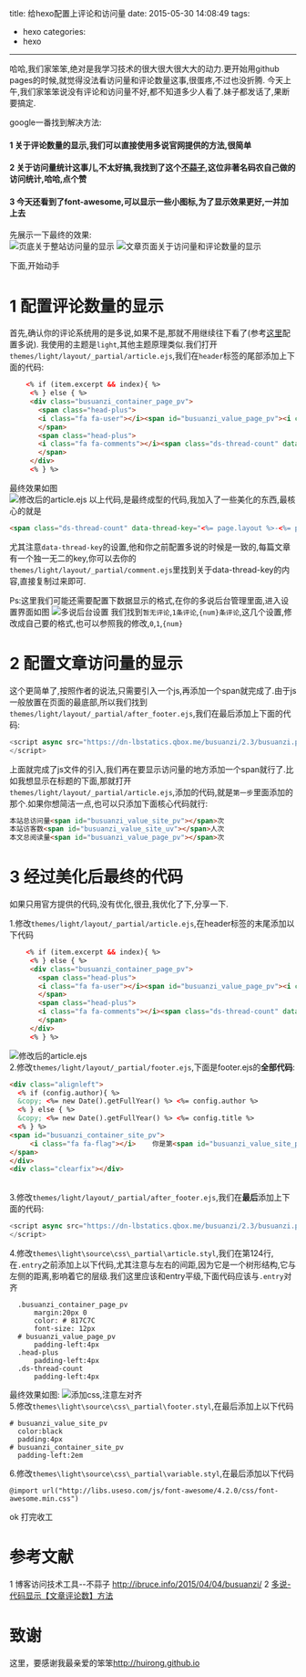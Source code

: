 title: 给hexo配置上评论和访问量
date: 2015-05-30 14:08:49
tags:
- hexo
categories:
- hexo
---
哈哈,我们家笨笨,绝对是我学习技术的很大很大很大大的动力.更开始用github pages的时候,就觉得没法看访问量和评论数量这事,很蛋疼,不过也没折腾.
今天上午,我们家笨笨说没有评论和访问量不好,都不知道多少人看了.妹子都发话了,果断要搞定.
<!-- more -->
google一番找到解决方法:
#### 1 关于评论数量的显示,我们可以直接使用多说官网提供的方法,很简单
#### 2 关于访问量统计这事儿,不太好搞,我找到了这个[不蒜子](http://ibruce.info/2015/04/04/busuanzi/),这位非著名码农自己做的访问统计,哈哈,点个赞
#### 3 今天还看到了font-awesome,可以显示一些小图标,为了显示效果更好,一并加上去
先展示一下最终的效果:<br>
![页底关于整站访问量的显示](http://ww1.sinaimg.cn/large/692869a3gw1esm9snxfcuj20su0ad74x.jpg)
![文章页面关于访问量和评论数量的显示](http://ww4.sinaimg.cn/large/692869a3gw1esm9tcczdij20r00doq4t.jpg)

下面,开始动手
# 1 配置评论数量的显示
首先,确认你的评论系统用的是多说,如果不是,那就不用继续往下看了(参考[这里](http://localhost:4000/2014/11/28/custom-hexo/)配置多说).
我使用的主题是`light`,其他主题原理类似.我们打开`themes/light/layout/_partial/article.ejs`,我们在`header`标签的尾部添加上下面的代码:
```html
    <% if (item.excerpt && index){ %>
     <% } else { %>
     <div class="busuanzi_container_page_pv">
       <span class="head-plus">
       <i class="fa fa-user"></i><span id="busuanzi_value_page_pv"><i class="fa fa-spinner fa-spin"></i></span>次访问
       </span>
       <span class="head-plus">
       <i class="fa fa-comments"></i><span class="ds-thread-count" data-thread-key="<%= page.layout %>-<%= page.slug %>"><i class="fa fa-spinner fa-spin"></i></span>条评论
       </span>
     </div>
     <% } %>
```
最终效果如图<br>
![修改后的article.ejs](http://ww2.sinaimg.cn/large/692869a3gw1esmas5d58oj20x50jc46f.jpg)
以上代码,是最终成型的代码,我加入了一些美化的东西,最核心的就是
```html
<span class="ds-thread-count" data-thread-key="<%= page.layout %>-<%= page.slug %>"></span>
```
尤其注意`data-thread-key`的设置,他和你之前配置多说的时候是一致的,每篇文章有一个独一无二的key,你可以去你的`themes/light/layout/_partial/comment.ejs`里找到关于data-thread-key的内容,直接复制过来即可.

Ps:这里我们可能还需要配置下数据显示的格式,在你的多说后台管理里面,进入设置界面如图
![多说后台设置](http://ww3.sinaimg.cn/large/692869a3gw1esmayan2utj20w50mx0ya.jpg)
我们找到`暂无评论`,`1条评论`,`{num}条评论`,这几个设置,修改成自己要的格式,也可以参照我的修改,`0`,`1`,`{num}`

# 2 配置文章访问量的显示
这个更简单了,按照作者的说法,只需要引入一个js,再添加一个span就完成了.由于js一般放置在页面的最底部,所以我们找到`themes/light/layout/_partial/after_footer.ejs`,我们在最后添加上下面的代码:
```javascript
<script async src="https://dn-lbstatics.qbox.me/busuanzi/2.3/busuanzi.pure.mini.js">
</script>
```
上面就完成了js文件的引入,我们再在要显示访问量的地方添加一个span就行了.比如我想显示在标题的下面,那就打开`themes/light/layout/_partial/article.ejs`,添加的代码,就是`第一步`里面添加的那个.如果你想简洁一点,也可以只添加下面核心代码就行:
```html
本站总访问量<span id="busuanzi_value_site_pv"></span>次
本站访客数<span id="busuanzi_value_site_uv"></span>人次
本文总阅读量<span id="busuanzi_value_page_pv"></span>次
```
# 3  经过美化后最终的代码
如果只用官方提供的代码,没有优化,很丑,我优化了下,分享一下.

1.修改`themes/light/layout/_partial/article.ejs`,在header标签的末尾添加以下代码
```html
    <% if (item.excerpt && index){ %>
     <% } else { %>
     <div class="busuanzi_container_page_pv">
       <span class="head-plus">
       <i class="fa fa-user"></i><span id="busuanzi_value_page_pv"><i class="fa fa-spinner fa-spin"></i></span>次访问
       </span>
       <span class="head-plus">
       <i class="fa fa-comments"></i><span class="ds-thread-count" data-thread-key="<%= page.layout %>-<%= page.slug %>"><i class="fa fa-spinner fa-spin"></i></span>条评论
       </span>
     </div>
     <% } %>
```
![修改后的article.ejs](http://ww2.sinaimg.cn/large/692869a3gw1esmas5d58oj20x50jc46f.jpg)<br>2.修改`themes/light/layout/_partial/footer.ejs`,下面是footer.ejs的**全部代码**:
```html
<div class="alignleft">
  <% if (config.author){ %>
  &copy; <%= new Date().getFullYear() %> <%= config.author %>
  <% } else { %>
  &copy; <%= new Date().getFullYear() %> <%= config.title %>
  <% } %>
<span id="busuanzi_container_site_pv">
     <i class="fa fa-flag"></i>    你是第<span id="busuanzi_value_site_pv"><i class="fa fa-spinner fa-spin"></i></span>个到访的小伙伴
</span>
</div>
<div class="clearfix"></div>
```
<br>3.修改`themes/light/layout/_partial/after_footer.ejs`,我们在**最后**添加上下面的代码:

```javascript
<script async src="https://dn-lbstatics.qbox.me/busuanzi/2.3/busuanzi.pure.mini.js">
</script>
```

4.修改`themes\light\source\css\_partial\article.styl`,我们在第124行,在`.entry`之前添加上以下代码,尤其注意与左右的间距,因为它是一个树形结构,它与左侧的距离,影响着它的层级.我们这里应该和entry平级,下面代码应该与`.entry`对齐
```
  .busuanzi_container_page_pv
      margin:20px 0
      color: # 817C7C
      font-size: 12px
  # busuanzi_value_page_pv
      padding-left:4px
  .head-plus
      padding-left:4px
  .ds-thread-count
      padding-left:4px

```
最终效果如图:
![添加css,注意左对齐](http://ww4.sinaimg.cn/large/692869a3gw1esmajbsx38j20k30gwadu.jpg)<br>5.修改`themes\light\source\css\_partial\footer.styl`,在最后添加上以下代码
```
# busuanzi_value_site_pv
  color:black
  padding:4px
# busuanzi_container_site_pv
  padding-left:2em
```
6.修改`themes\light\source\css\_partial\variable.styl`,在最后添加以下代码
```
@import url("http://libs.useso.com/js/font-awesome/4.2.0/css/font-awesome.min.css")
```

ok  打完收工

# 参考文献
1 博客访问技术工具--不蒜子 <http://ibruce.info/2015/04/04/busuanzi/>
2 [多说-代码显示【文章评论数】方法](http://dev.duoshuo.com/docs/5016427f77cf5fa30500000e)

# 致谢
这里，要感谢我最亲爱的笨笨<http://huirong.github.io>
